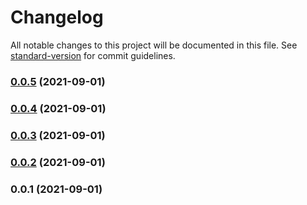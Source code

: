 # Changelog

All notable changes to this project will be documented in this file. See [standard-version](https://github.com/conventional-changelog/standard-version) for commit guidelines.

### [0.0.5](https://github.com/CollageCom/eslint-config-foreground/compare/v0.0.4...v0.0.5) (2021-09-01)

### [0.0.4](https://github.com/CollageCom/eslint-config-foreground/compare/v0.0.3...v0.0.4) (2021-09-01)

### [0.0.3](https://github.com/CollageCom/eslint-config-foreground/compare/v0.0.2...v0.0.3) (2021-09-01)

### [0.0.2](https://github.com/CollageCom/eslint-config-foreground/compare/v0.0.1...v0.0.2) (2021-09-01)

### 0.0.1 (2021-09-01)
